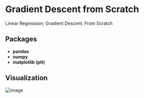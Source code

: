 # Gradient Descent from Scratch

Linear Regression; Gradient Descent; From Scratch

## Packages

- **pandas**
- **numpy**
- **matplotlib (plt)**


## Visualization
![image](https://github.com/user-attachments/assets/5747bfaa-4467-4b12-aca5-9f52da79ea88)
